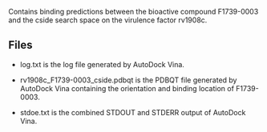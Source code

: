Contains binding predictions between the bioactive compound F1739-0003 and the cside search space on the virulence factor rv1908c.

## Files

- log.txt is the log file generated by AutoDock Vina.

- rv1908c_F1739-0003_cside.pdbqt is the PDBQT file generated by AutoDock Vina containing the orientation and binding location of F1739-0003.

- stdoe.txt is the combined STDOUT and STDERR output of AutoDock Vina.

